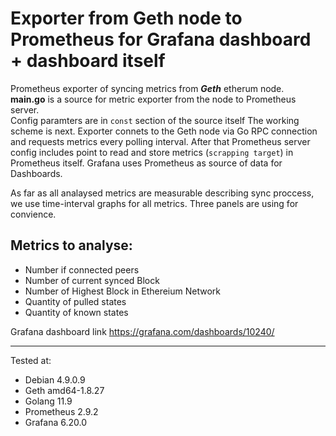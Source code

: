 # Exporter from Geth node to Prometheus for Grafana dashboard + dashboard itself


Prometheus exporter of syncing metrics from ***Geth*** etherum node.  
**main.go** is a source for metric exporter from the node to Prometheus server.  
Config paramters  are in `const` section of the source itself
The working scheme is next. 
Exporter connets to the Geth node via Go RPC connection and requests metrics every polling interval. After that Prometheus server config includes point to read and store metrics (`scrapping target`) in Prometheus itself. Grafana uses Prometheus as source of data for Dashboards.

As far as all analaysed metrics are measurable describing sync proccess, we use time-interval graphs for all metrics.
Three panels are using for convience.



##  Metrics to analyse:

 - Number if connected peers
 - Number of current synced Block
 - Number of Highest Block in Ethereium Network
 - Quantity of pulled states
 - Quantity of known states




Grafana dashboard link https://grafana.com/dashboards/10240/

***

Tested at:
* Debian 4.9.0.9
* Geth amd64-1.8.27 
* Golang 11.9
* Prometheus 2.9.2
* Grafana 6.20.0
